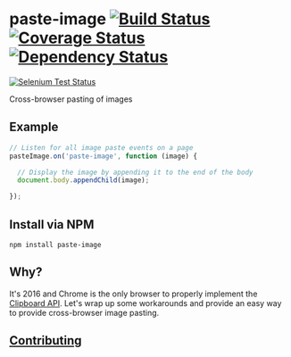 paste-image [![Build Status](https://travis-ci.org/redgeoff/paste-image.svg)](https://travis-ci.org/redgeoff/paste-image) [![Coverage Status](https://coveralls.io/repos/redgeoff/paste-image/badge.svg?branch=master&service=github)](https://coveralls.io/github/redgeoff/paste-image?branch=master) [![Dependency Status](https://david-dm.org/redgeoff/paste-image.svg)](https://david-dm.org/redgeoff/paste-image)
===
[![Selenium Test Status](https://saucelabs.com/browser-matrix/paste-image-user.svg)](https://saucelabs.com/u/paste-image-user)

Cross-browser pasting of images


Example
---

```js
// Listen for all image paste events on a page
pasteImage.on('paste-image', function (image) {

  // Display the image by appending it to the end of the body
  document.body.appendChild(image);

});
```


Install via NPM
---

    npm install paste-image


Why?
---

It's 2016 and Chrome is the only browser to properly implement the [Clipboard API](https://www.w3.org/TR/clipboard-apis). Let's wrap up some workarounds and provide an easy way to provide cross-browser image pasting.


[Contributing](CONTRIBUTING.md)
---
